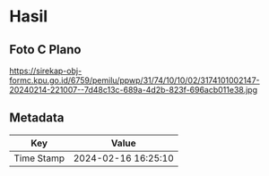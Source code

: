 # Hasil

## Foto C Plano

https://sirekap-obj-formc.kpu.go.id/6759/pemilu/ppwp/31/74/10/10/02/3174101002147-20240214-221007--7d48c13c-689a-4d2b-823f-696acb011e38.jpg


## Metadata

| Key        | Value               |
| ---------- | ------------------- |
| Time Stamp | 2024-02-16 16:25:10 |




